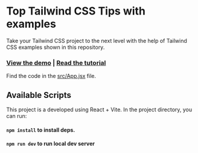 # Top Tailwind CSS Tips with examples

Take your Tailwind CSS project to the next level with the help of Tailwind CSS examples shown in this repository.

### [**View the demo**](https://nirajrajgor.github.io/tailwindcss-tips/)  | [**Read the tutorial**](https://medium.com/@nirajrajgor/top-tips-and-tricks-with-tailwind-css-19a566c2b225)

Find the code in the [src/App.jsx](https://github.com/nirajrajgor/tailwindcss-tips/blob/main/src/App.jsx) file.

## Available Scripts

This project is a developed using React + Vite.
In the project directory, you can run:

#### `npm install` to install deps.

#### `npm run dev` to run local dev server
